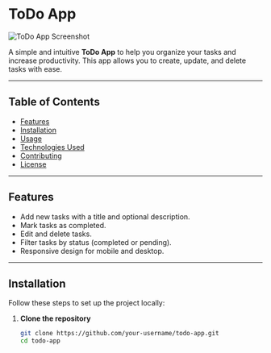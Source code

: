 # ToDo App

![ToDo App Screenshot](https://via.placeholder.com/600x300.png?text=ToDo+App+Screenshot)

A simple and intuitive **ToDo App** to help you organize your tasks and increase productivity. This app allows you to create, update, and delete tasks with ease.

---

## Table of Contents

- [Features](#features)
- [Installation](#installation)
- [Usage](#usage)
- [Technologies Used](#technologies-used)
- [Contributing](#contributing)
- [License](#license)

---

## Features

- Add new tasks with a title and optional description.
- Mark tasks as completed.
- Edit and delete tasks.
- Filter tasks by status (completed or pending).
- Responsive design for mobile and desktop.

---

## Installation

Follow these steps to set up the project locally:

1. **Clone the repository**
   ```bash
   git clone https://github.com/your-username/todo-app.git
   cd todo-app

